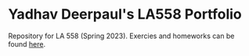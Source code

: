 # Yadhav Deerpaul's LA558 Portfolio

Repository for LA 558 (Spring 2023). Exercies and homeworks can be found [here](index.md).
